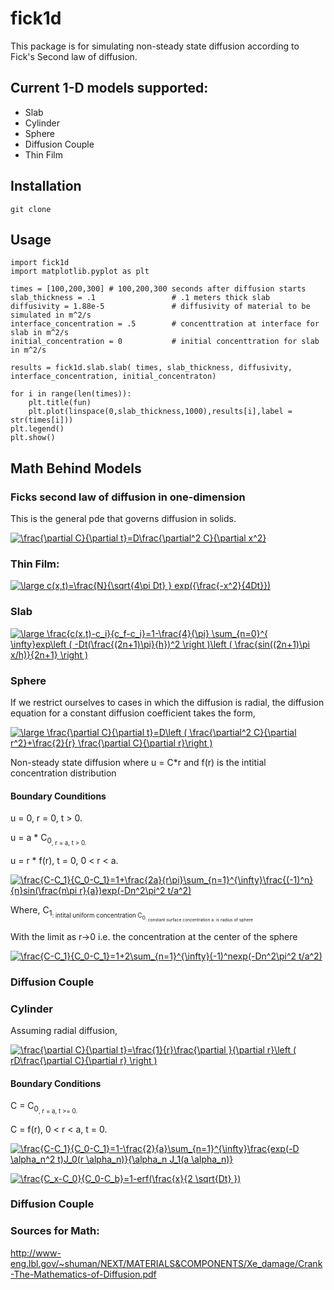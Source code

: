 # fick1d


This package is for simulating non-steady state diffusion according to Fick's Second law of diffusion.


## Current 1-D models supported:

 - Slab
 - Cylinder
 - Sphere
 - Diffusion Couple
 - Thin Film

## Installation

```
git clone 
```


## Usage

```
import fick1d
import matplotlib.pyplot as plt

times = [100,200,300] # 100,200,300 seconds after diffusion starts
slab_thickness = .1                 # .1 meters thick slab
diffusivity = 1.88e-5               # diffusivity of material to be simulated in m^2/s
interface_concentration = .5        # concenttration at interface for slab in m^2/s
initial_concentration = 0           # initial concenttration for slab in m^2/s

results = fick1d.slab.slab( times, slab_thickness, diffusivity, interface_concentration, initial_concentraton)

for i in range(len(times)):
    plt.title(fun)
    plt.plot(linspace(0,slab_thickness,1000),results[i],label = str(times[i]))
plt.legend()
plt.show()
```

## Math Behind Models

### Ficks second law of diffusion in one-dimension

This is the general pde that governs diffusion in solids. 

<a href="https://www.codecogs.com/eqnedit.php?latex=\frac{\partial&space;C}{\partial&space;t}=D\frac{\partial^2&space;C}{\partial&space;x^2}" target="_blank"><img src="https://latex.codecogs.com/gif.latex?\frac{\partial&space;C}{\partial&space;t}=D\frac{\partial^2&space;C}{\partial&space;x^2}" title="\frac{\partial C}{\partial t}=D\frac{\partial^2 C}{\partial x^2}" /></a>

### Thin Film:

<a href="https://www.codecogs.com/eqnedit.php?latex=\large&space;c(x,t)=\frac{N}{\sqrt{4\pi&space;Dt}&space;}&space;exp({\frac{-x^2}{4Dt}})" target="_blank"><img src="https://latex.codecogs.com/gif.latex?\large&space;c(x,t)=\frac{N}{\sqrt{4\pi&space;Dt}&space;}&space;exp({\frac{-x^2}{4Dt}})" title="\large c(x,t)=\frac{N}{\sqrt{4\pi Dt} } exp({\frac{-x^2}{4Dt}})" /></a>

### Slab

<a href="https://www.codecogs.com/eqnedit.php?latex=\large&space;\frac{c(x,t)-c_i}{c_f-c_i}=1-\frac{4}{\pi}&space;\sum_{n=0}^{&space;\infty}exp\left&space;(&space;-Dt(\frac{(2n&plus;1)\pi}{h})^2&space;\right&space;)\left&space;(&space;\frac{sin((2n&plus;1)\pi&space;x/h)}{2n&plus;1}&space;\right&space;)" target="_blank"><img src="https://latex.codecogs.com/gif.latex?\large&space;\frac{c(x,t)-c_i}{c_f-c_i}=1-\frac{4}{\pi}&space;\sum_{n=0}^{&space;\infty}exp\left&space;(&space;-Dt(\frac{(2n&plus;1)\pi}{h})^2&space;\right&space;)\left&space;(&space;\frac{sin((2n&plus;1)\pi&space;x/h)}{2n&plus;1}&space;\right&space;)" title="\large \frac{c(x,t)-c_i}{c_f-c_i}=1-\frac{4}{\pi} \sum_{n=0}^{ \infty}exp\left ( -Dt(\frac{(2n+1)\pi}{h})^2 \right )\left ( \frac{sin((2n+1)\pi x/h)}{2n+1} \right )" /></a>

### Sphere

If we restrict ourselves to cases in which the diffusion is radial, the diffusion
equation for a constant diffusion coefficient takes the form,

<a href="https://www.codecogs.com/eqnedit.php?latex=\large&space;\frac{\partial&space;C}{\partial&space;t}=D\left&space;(&space;\frac{\partial^2&space;C}{\partial&space;r^2}&plus;\frac{2}{r}&space;\frac{\partial&space;C}{\partial&space;r}\right&space;)" target="_blank"><img src="https://latex.codecogs.com/gif.latex?\large&space;\frac{\partial&space;C}{\partial&space;t}=D\left&space;(&space;\frac{\partial^2&space;C}{\partial&space;r^2}&plus;\frac{2}{r}&space;\frac{\partial&space;C}{\partial&space;r}\right&space;)" title="\large \frac{\partial C}{\partial t}=D\left ( \frac{\partial^2 C}{\partial r^2}+\frac{2}{r} \frac{\partial C}{\partial r}\right )" /></a>

Non-steady state diffusion where u = C*r and f(r) is the intitial concentration distribution

#### Boundary Counditions

u = 0, r = 0, t > 0.

u = a * C<sub>0<sub>, r = a, t > 0.

u = r * f(r), t = 0, 0 < r < a.

<a href="https://www.codecogs.com/eqnedit.php?latex=\frac{C-C_1}{C_0-C_1}=1&plus;\frac{2a}{r\pi}\sum_{n=1}^{\infty}\frac{(-1)^n}{n}sin(\frac{n\pi&space;r}{a})exp(-Dn^2\pi^2&space;t/a^2)" target="_blank"><img src="https://latex.codecogs.com/gif.latex?\frac{C-C_1}{C_0-C_1}=1&plus;\frac{2a}{r\pi}\sum_{n=1}^{\infty}\frac{(-1)^n}{n}sin(\frac{n\pi&space;r}{a})exp(-Dn^2\pi^2&space;t/a^2)" title="\frac{C-C_1}{C_0-C_1}=1+\frac{2a}{r\pi}\sum_{n=1}^{\infty}\frac{(-1)^n}{n}sin(\frac{n\pi r}{a})exp(-Dn^2\pi^2 t/a^2)" /></a>

Where,
C<sub>1<sub>: intital uniform concentration
C<sub>0<sub>: constant surface concentration
a: is radius of sphere

With the limit as r->0 i.e. the concentration at the center of the sphere

<a href="https://www.codecogs.com/eqnedit.php?latex=\frac{C-C_1}{C_0-C_1}=1&plus;2\sum_{n=1}^{\infty}(-1)^nexp(-Dn^2\pi^2&space;t/a^2)" target="_blank"><img src="https://latex.codecogs.com/gif.latex?\frac{C-C_1}{C_0-C_1}=1&plus;2\sum_{n=1}^{\infty}(-1)^nexp(-Dn^2\pi^2&space;t/a^2)" title="\frac{C-C_1}{C_0-C_1}=1+2\sum_{n=1}^{\infty}(-1)^nexp(-Dn^2\pi^2 t/a^2)" /></a>

### Diffusion Couple


### Cylinder


Assuming radial diffusion,

<a href="https://www.codecogs.com/eqnedit.php?latex=\frac{\partial&space;C}{\partial&space;t}=\frac{1}{r}\frac{\partial&space;}{\partial&space;r}\left&space;(&space;rD\frac{\partial&space;C}{\partial&space;r}&space;\right&space;)" target="_blank"><img src="https://latex.codecogs.com/gif.latex?\frac{\partial&space;C}{\partial&space;t}=\frac{1}{r}\frac{\partial&space;}{\partial&space;r}\left&space;(&space;rD\frac{\partial&space;C}{\partial&space;r}&space;\right&space;)" title="\frac{\partial C}{\partial t}=\frac{1}{r}\frac{\partial }{\partial r}\left ( rD\frac{\partial C}{\partial r} \right )" /></a>

#### Boundary Conditions

C = C<sub>0<sub>, r = a, t >= 0.

C = f(r), 0 < r < a, t = 0.

<a href="https://www.codecogs.com/eqnedit.php?latex=\frac{C-C_1}{C_0-C_1}=1-\frac{2}{a}\sum_{n=1}^{\infty}\frac{exp(-D&space;\alpha_n^2&space;t)J_0(r&space;\alpha_n)}{\alpha_n&space;J_1(a&space;\alpha_n)}" target="_blank"><img src="https://latex.codecogs.com/gif.latex?\frac{C-C_1}{C_0-C_1}=1-\frac{2}{a}\sum_{n=1}^{\infty}\frac{exp(-D&space;\alpha_n^2&space;t)J_0(r&space;\alpha_n)}{\alpha_n&space;J_1(a&space;\alpha_n)}" title="\frac{C-C_1}{C_0-C_1}=1-\frac{2}{a}\sum_{n=1}^{\infty}\frac{exp(-D \alpha_n^2 t)J_0(r \alpha_n)}{\alpha_n J_1(a \alpha_n)}" /></a>

<a href="https://www.codecogs.com/eqnedit.php?latex=\frac{C_x-C_0}{C_0-C_b}=1-erf(\frac{x}{2&space;\sqrt{Dt}&space;})" target="_blank"><img src="https://latex.codecogs.com/gif.latex?\frac{C_x-C_0}{C_0-C_b}=1-erf(\frac{x}{2&space;\sqrt{Dt}&space;})" title="\frac{C_x-C_0}{C_0-C_b}=1-erf(\frac{x}{2 \sqrt{Dt} })" /></a>

### Diffusion Couple

### Sources for Math:

http://www-eng.lbl.gov/~shuman/NEXT/MATERIALS&COMPONENTS/Xe_damage/Crank-The-Mathematics-of-Diffusion.pdf
